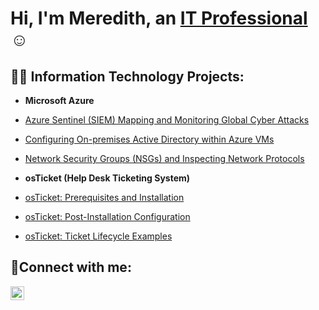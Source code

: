 <h1>Hi, I'm Meredith, an <a href="https://www.linkedin.com/in/meredithnbayliss/">IT Professional</a>☺</h1>

<h2>👨‍💻 Information Technology Projects:</h2>

- <b>Microsoft Azure</b>
 - [Azure Sentinel (SIEM) Mapping and Monitoring Global Cyber Attacks](https://github.com/Meredithnbayliss/azure-sentinel-cyberattacks)
 - [Configuring On-premises Active Directory within Azure VMs](https://github.com/Meredithnbayliss/configure-ad)
 - [Network Security Groups (NSGs) and Inspecting Network Protocols](https://github.com/Meredithnbayliss/azure-network-protocols)
 
  - <b>osTicket (Help Desk Ticketing System)</b>
  - [osTicket: Prerequisites and Installation](https://github.com/Meredithnbayliss/osticket-prereqs)
  - [osTicket: Post-Installation Configuration](https://github.com/Meredithnbayliss//post-install-config)
  - [osTicket: Ticket Lifecycle Examples](https://github.com/Meredithnbayliss/ticket-lifecycle)

<h2>🤳Connect with me:</h2>

[<img align="left" alt="Josh | LinkedIn" width="22px" src="https://cdn.jsdelivr.net/npm/simple-icons@v3/icons/linkedin.svg" />][linkedin]


[linkedin]: https://www.linkedin.com/in/meredithnbayliss/
